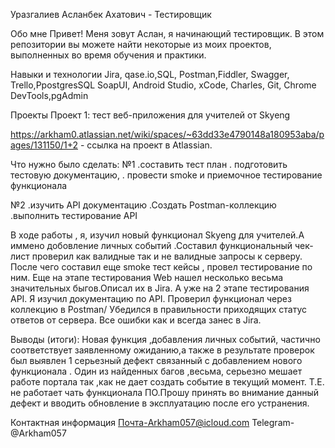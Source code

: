 Уразгалиев Асланбек Ахатович - Тестировщик 

Обо мне
Привет! Меня зовут Аслан, я начинающий тестировщик.
В этом репозитории вы можете найти некоторые из моих проектов, выполненных во время обучения и практики.

Навыки и технологии
Jira, qase.io,SQL, Postman,Fiddler, Swagger, Trello,PpostgresSQL
SoapUI, Android Studio, xCode, Charles, Git, Chrome DevTools,pgAdmin  

Проекты
Проект 1: тест веб-приложения для учителей от Skyeng

https://arkham0.atlassian.net/wiki/spaces/~63dd33e4790148a180953aba/pages/131150/1+2 - ссылка на проект в Atlassian.

Что нужно было сделать:
№1 
        .составить тест план
        . подготовить тестовую документацию, 
        . провести smoke и приемочное тестирование функционала 

№2
        .изучить API документацию
        .Создать Postman-коллекцию
        .выполнить тестирование API

В ходе работы , я, изучил новый функционал Skyeng для учителей.А иммено добовление личных событий .Составил функциональный чек-лист проверил как валидные так и не валидные запросы к серверу.
После чего составил еще smoke тест кейсы , провел тестирование по ним.
Еще на этапе тестирования Web нашел несколько весьма значительных быгов.Описал их в Jira.
А уже на 2 этапе тестирования API. Я изучил документацию по API.
Проверил функционал через коллекцию в Postman/
Убедился в правильности приходящих статус ответов от сервера.
Все ошибки как и всегда занес в Jira.

Выводы (итоги):
        Новая функция ,добавления  личных событий, частично соответствует заявленному ожиданию,а также в результате проверок  был выявлен 1 серьезный дефект связанный с добавлением нового функционала .
        Один из найденных багов ,весьма, серьезно мешает работе портала так ,как не дает создать событие в текущий момент. Т.Е. не работает чать функционала ПО.Прошу принять во внимание данный дефект и вводить обновление в эксплуатацию после его устранения.


Контактная информация
Почта-Arkham057@icloud.com
Telegram-@Arkham057

